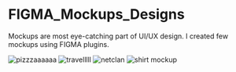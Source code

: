 # FIGMA_Mockups_Designs
Mockups are most eye-catching part of UI/UX design. I created few mockups using FIGMA plugins.

![pizzzaaaaaa](https://github.com/NikitaKhuspe1729/FIGMA_Mockups_Designs/assets/125488086/0fb1359a-942c-44d7-8dd0-276b5d10e240)
![travelllll](https://github.com/NikitaKhuspe1729/FIGMA_Mockups_Designs/assets/125488086/6ffa9a9b-9681-4d93-8832-eb656c857e21)
![netclan](https://github.com/NikitaKhuspe1729/FIGMA_Mockups_Designs/assets/125488086/408cede3-9047-4c80-a142-08fa3d90f6ca)
![shirt mockup](https://github.com/NikitaKhuspe1729/FIGMA_Mockups_Designs/assets/125488086/1a5acd55-3eb6-4fe9-a958-802ec7136c84)

